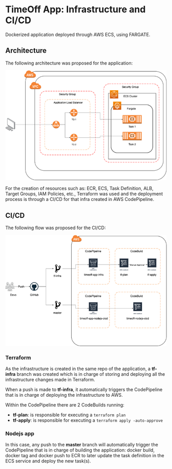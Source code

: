 # TimeOff App: Infrastructure and CI/CD

Dockerized application deployed through AWS ECS, using FARGATE.

## Architecture

The following architecture was proposed for the application:

![Image text](https://github.com/msaavedra91/timeoff-management-application/blob/master/documentation/timeoff-app.drawio-2.png)

For the creation of resources such as: ECR, ECS, Task Definition, ALB, Target Groups, IAM Policies, etc., Terraform was used and the deployment process is through a CI/CD for that infra created in AWS CodePipeline.

## CI/CD

The following flow was proposed for the CI/CD:

![Image text](https://github.com/msaavedra91/timeoff-management-application/blob/master/documentation/ci-cd-timeoff.drawio.png)

### Terraform

As the infrastructure is created in the same repo of the application, a **tf-infra** branch was created which is in charge of storing and deploying all the infrastructure changes made in Terraform.

When a push is made to **tf-infra**, it automatically triggers the CodePipeline that is in charge of deploying the infrastructure to AWS. 

Within the CodePipeline there are 2 CodeBuilds running:

* **tf-plan**: is responsible for executing a `terraform plan`
* **tf-apply**: is responsible for executing a `terraform apply -auto-approve`

### Nodejs app

In this case, any push to the **master** branch will automatically trigger the CodePipeline that is in charge of building the application: docker build, docker tag and docker push to ECR to later update the task definition in the ECS service and deploy the new task(s).
